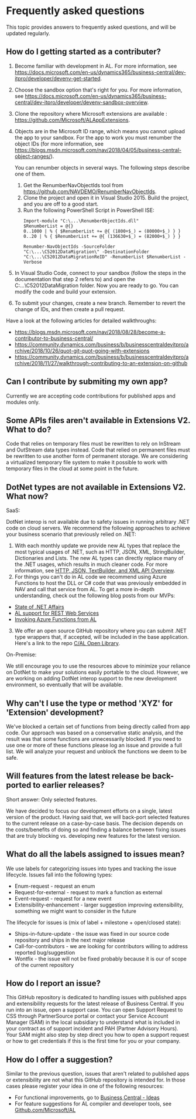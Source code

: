 # Frequently asked questions
This topic provides answers to frequently asked questions, and will be updated regularly.

## How do I getting started as a contributer?
1. Become familiar with development in AL. For more information, see https://docs.microsoft.com/en-us/dynamics365/business-central/dev-itpro/developer/devenv-get-started.  
2. Choose the sandbox option that's right for you. For more information, see https://docs.microsoft.com/en-us/dynamics365/business-central/dev-itpro/developer/devenv-sandbox-overview.  
3. Clone the repository where Microsoft extensions are available : https://github.com/Microsoft/ALAppExtensions.  
4. Objects are in the Microsoft ID range, which means you cannot upload the app to your sandbox. For the app to work you must renumber the object IDs (for more information, see https://blogs.msdn.microsoft.com/nav/2018/04/05/business-central-object-ranges/).  
    
    You can renumber objects in several ways. The following steps describe one of them.  
    
	1. Get the RenumberNavObjectIds tool from https://github.com/NAVDEMO/RenumberNavObjectIds.  
    2. Clone the project and open it in Visual Studio 2015. Build the project, and you are off to a good start.  
    3. Run the following PowerShell Script in PowerShell ISE:  
       ```
       Import-module "C:\...\RenumberObjectIds.dll"  
	   $RenumberList = @{}  
	   0..1000 | % { $RenumberList += @{ (1800+$_) = (80000+$_) } }  
	   0..20 | % { $RenumberList += @{ (136630+$_) = (82000+$_) } }  
		 
	   Renumber-NavObjectIds -SourceFolder "C:\...\C52012DataMigration\" -DestinationFolder "C:\...\C52012DataMigrationReID" -RenumberList $RenumberList -Verbose  
       ```
5. In Visual Studio Code, connect to your sandbox (follow the steps in the documentation that step 2 refers to) and open the C:\...\C52012DataMigration folder. Now you are ready to go. You can modify the code and build your extension.  
6. To submit your changes, create a new branch. Remember to revert the change of IDs, and then create a pull request. 

Have a look at the following articles for detailed walkthroughs:  
* https://blogs.msdn.microsoft.com/nav/2018/08/28/become-a-contributor-to-business-central/  
* https://community.dynamics.com/business/b/businesscentraldevitpro/archive/2018/10/26/quot-git-quot-going-with-extensions  
* https://community.dynamics.com/business/b/businesscentraldevitpro/archive/2018/11/27/walkthrough-contributing-to-an-extension-on-github

## Can I contribute by submiting my own app?
Currently we are accepting code contributions for published apps and modules only.
 
## Some APIs files aren't available in Extensions V2. What to do?
Code that relies on temporary files must be rewritten to rely on InStream and OutStream data types instead. Code that relied on permanent files must be rewritten to use another form of permanent storage.
We are considering a virtualized temporary file system to make it possible to work with temporary files in the cloud at some point in the future.

## DotNet types are not available in Extensions V2. What now?
SaaS:  

DotNet interop is not available due to safety issues in running arbitrary .NET code on cloud servers. We recommend the following approaches to achieve your business scenario that previously relied on .NET:
1. With each monthly update we provide new AL types that replace the most typical usages of .NET, such as HTTP, JSON, XML, StringBuilder, Dictionaries and Lists. The new AL types can directly replace many of the .NET usages, which results in much cleaner code. For more information, see [HTTP, JSON, TextBuilder, and XML API Overview](https://docs.microsoft.com/en-us/dynamics365/business-central/dev-itpro/developer/devenv-restapi-overview).  
2. For things you can't do in AL code we recommend using Azure Functions to host the DLL or C# code that was previously embedded in NAV and call that service from AL. To get a more in-depth understanding, check out the following blog posts from our MVPs:  

* [State of .NET Affairs](http://vjeko.com/state-net-affairs/)  
* [AL support for REST Web Services](http://www.kauffmann.nl/2017/06/24/al-support-for-rest-web-services/)  
* [Invoking Azure Functions from AL](http://vjeko.com/invoking-azure-functions-al/)  

3. We offer an open source GitHub repository where you can submit .NET type wrappers that, if accepted, will be included in the base application. Here's a link to the repo [C/AL Open Library](https://github.com/Microsoft/cal-open-library).

On-Premise:  

We still encourage you to use the resources above to minimize your reliance on DotNet to make your solutions easily portable to the cloud. However, we are working on adding DotNet interop support to the new development environment, so eventually that will be available.

## Why can't I use the type or method 'XYZ' for 'Extension' development?
We've blocked a certain set of functions from being directly called from app code. Our approach was based on a conservative static analysis, and the result was that some functions are unnecessarily blocked. If you need to use one or more of these functions please log an issue and provide a full list. We will analyze your request and unblock the functions we deem to be safe.

## Will features from the latest release be back-ported to earlier releases?
Short answer: Only selected features.  

We have decided to focus our development efforts on a single, latest version of the product. Having said that, we will back-port selected features to the current release on a case-by-case basis. The decision depends on the costs/benefits of doing so and finding a balance between fixing issues that are truly blocking vs. developing new features for the latest version.

## What do all the labels assigned to issues mean?
We use labels for categorizing issues into types and tracking the issue lifecycle. Issues fall into the following types:  

* Enum-request - request an enum  
* Request-for-external - request to mark a function as external  
* Event-request - request for a new event  
* Extensibility-enhancement - larger suggestion improving extensibility, something we might want to consider in the future  

The lifecycle for issues is (mix of label + milestone + open/closed state):  

* Ships-in-future-update  - the issue was fixed in our source code repository and ships in the next major release
* Call-for-contributors - we are looking for contributors willing to address reported bug/suggestion
* Wontfix - the issue will not be fixed probably because it is our of scope of the current repository

## How do I report an issue?
This GitHub repository is dedicated to handling issues with published apps and extensibility requests for the latest release of Business Central. If you run into an issue, open a support case. You can open Support Request to CSS through PartnerSource portal or contact your Service Account Manager (SAM) in the local subsidiary to understand what is included in your contract as of support incident and PAH (Partner Advisory Hours). Your SAM might also step by step direct you how to open a support request or how to get credentials if this is the first time for you or your company.

## How do I offer a suggestion?
Similar to the previous question, issues that aren't related to published apps or extensibility are not what this GitHub repository is intended for. In those cases please register your idea in one of the following resources:  

* For functional improvements, go to [Business Central - Ideas](https://experience.dynamics.com/ideas/list/?forum=e288ef32-82ed-e611-8101-5065f38b21f1)  
* For feature suggestions for AL compiler and developer tools, see [Github.com/Microsoft/AL](https://github.com/Microsoft/AL/issues)  
